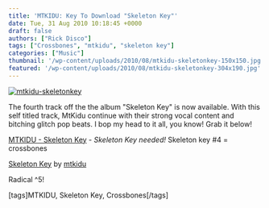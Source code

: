 ```yaml
---
title: 'MTKIDU: Key To Download "Skeleton Key"'
date: Tue, 31 Aug 2010 10:18:45 +0000
draft: false
authors: ["Rick Disco"]
tags: ["Crossbones", "mtkidu", "skeleton key"]
categories: ["Music"]
thumbnail: '/wp-content/uploads/2010/08/mtkidu-skeletonkey-150x150.jpg'
featured: '/wp-content/uploads/2010/08/mtkidu-skeletonkey-304x190.jpg'
---
```


[![](/wp-content/uploads/2010/08/mtkidu-skeletonkey.jpg "mtkidu-skeletonkey")](/wp-content/uploads/2010/08/mtkidu-skeletonkey.jpg)

The fourth track off the the album "Skeleton Key" is now available. With this self titled track, MtKidu continue with their strong vocal content and bitching glitch pop beats. I bop my head to it all, you know! Grab it below!

[MTKIDU - Skeleton Key](http://www.teamuncool.co.za/skeletonkey/skeletonkey.html "Skeleton Key") - _Skeleton Key needed!_ Skeleton key #4 = crossbones

 [Skeleton Key](http://soundcloud.com/mtkidu/skeleton-key) by [mtkidu](http://soundcloud.com/mtkidu)

Radical ^5!

\[tags\]MTKIDU, Skeleton Key, Crossbones\[/tags\]